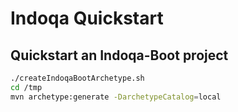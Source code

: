 # Indoqa Quickstart

## Quickstart an Indoqa-Boot project
```bash
./createIndoqaBootArchetype.sh
cd /tmp
mvn archetype:generate -DarchetypeCatalog=local
```
